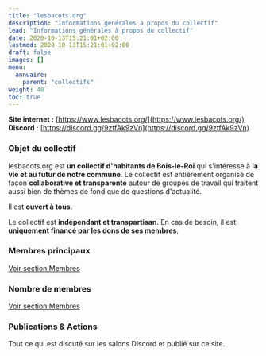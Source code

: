 ```yaml
---
title: "lesbacots.org"
description: "Informations générales à propos du collectif"
lead: "Informations générales à propos du collectif"
date: 2020-10-13T15:21:01+02:00
lastmod: 2020-10-13T15:21:01+02:00
draft: false
images: []
menu:
  annuaire:
    parent: "collectifs"
weight: 40
toc: true
---
```


**Site internet :** [https://www.lesbacots.org/](https://www.lesbacots.org/) 
**Discord :** [https://discord.gg/9ztfAk9zVn](https://discord.gg/9ztfAk9zVn)

### Objet du collectif
lesbacots.org est **un collectif d'habitants de Bois-le-Roi** qui s'intéresse à **la vie et au futur de notre commune**.
Le collectif est entièrement organisé de façon **collaborative et transparente** autour de groupes de travail qui traitent aussi bien de thèmes de fond que de questions d'actualité.

Il est **ouvert à tous**.

Le collectif est **indépendant et transpartisan**.
En cas de besoin, il est **uniquement financé par les dons de ses membres**.

### Membres principaux
[Voir section Membres](https://www.lesbacots.org/membres/)

### Nombre de membres
[Voir section Membres](https://www.lesbacots.org/membres/)

### Publications & Actions
Tout ce qui est discuté sur les salons Discord et publié sur ce site.
